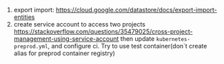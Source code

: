 1. export import: https://cloud.google.com/datastore/docs/export-import-entities
2. create service account to access two projects https://stackoverflow.com/questions/35479025/cross-project-management-using-service-account
then update `kubernetes-preprod.yml`, and configure ci. Try to use test container(don`t create alias for preprod container registry)